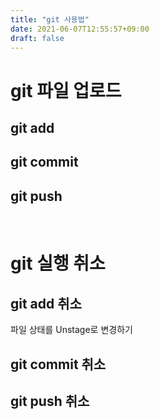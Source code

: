 ```yaml
---
title: "git 사용법"
date: 2021-06-07T12:55:57+09:00
draft: false
---
```

# git 파일 업로드
## git add

## git commit

## git push
<br>

# git 실행 취소
## git add 취소
파일 상태를 Unstage로 변경하기


## git commit 취소

## git push 취소
